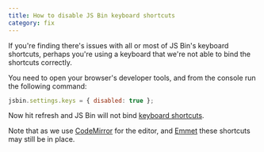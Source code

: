 ```yaml
---
title: How to disable JS Bin keyboard shortcuts
category: fix
---
```



If you're finding there's issues with all or most of JS Bin's keyboard shortcuts,
perhaps you're using a keyboard that we're not able to bind the shortcuts correctly.

You need to open your browser's developer tools, and from the console run the
following command:

```js
jsbin.settings.keys = { disabled: true };
```

Now hit refresh and JS Bin will not bind [keyboard shortcuts](/help/keyboard-shortcuts).

Note that as we use [CodeMirror](http://codemirror.net) for the editor, and [Emmet](http://emmet.io/) these shortcuts may still be in place.